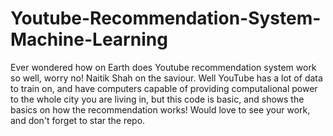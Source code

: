 # Youtube-Recommendation-System-Machine-Learning
Ever wondered how on Earth does Youtube recommendation system work so well, worry no! Naitik Shah on the saviour.
Well YouTube has a lot of data to train on, and have computers capable of providing computalional power to the whole city you are living in, but this code is basic, and shows the basics on how the recommendation works!
Would love to see your work, and don't forget to star the repo.

